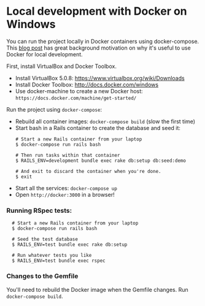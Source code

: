 # Local development with Docker on Windows

You can run the project locally in Docker containers using docker-compose.  This [blog post](http://www.ybrikman.com/writing/2015/05/19/docker-osx-dev/) has great background motivation on why it's useful to use Docker for local development.

First, install VirtualBox and Docker Toolbox.

  - Install VirtualBox 5.0.8: https://www.virtualbox.org/wiki/Downloads
  - Install Docker Toolbox: http://docs.docker.com/windows
  - Use docker-machine to create a new Docker host: `https://docs.docker.com/machine/get-started/`

Run the project using `docker-compose`:
  - Rebuild all container images: `docker-compose build` (slow the first time)
  - Start bash in a Rails container to create the database and seed it:
    ```
    # Start a new Rails container from your laptop
    $ docker-compose run rails bash

    # Then run tasks within that container
    $ RAILS_ENV=development bundle exec rake db:setup db:seed:demo

    # And exit to discard the container when you're done.
    $ exit
    ```
  - Start all the services: `docker-compose up`
  - Open `http://docker:3000` in a browser!

### Running RSpec tests:
```
  # Start a new Rails container from your laptop
  $ docker-compose run rails bash

  # Seed the test database
  $ RAILS_ENV=test bundle exec rake db:setup

  # Run whatever tests you like
  $ RAILS_ENV=test bundle exec rspec
```

### Changes to the Gemfile
You'll need to rebuild the Docker image when the Gemfile changes.  Run `docker-compose build`.
